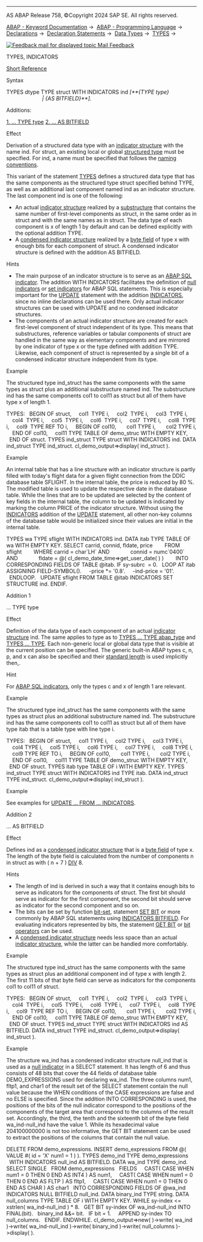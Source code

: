   

* * *

AS ABAP Release 758, ©Copyright 2024 SAP SE. All rights reserved.

[ABAP - Keyword Documentation](https://help.sap.com/doc/abapdocu_latest_index_htm/latest/en-US/abenabap.htm) →  [ABAP - Programming Language](https://help.sap.com/doc/abapdocu_latest_index_htm/latest/en-US/abenabap_reference.htm) →  [Declarations](https://help.sap.com/doc/abapdocu_latest_index_htm/latest/en-US/abendeclarations.htm) →  [Declaration Statements](https://help.sap.com/doc/abapdocu_latest_index_htm/latest/en-US/abenabap_declarations.htm) →  [Data Types](https://help.sap.com/doc/abapdocu_latest_index_htm/latest/en-US/abentypes_statements.htm) →  [TYPES](https://help.sap.com/doc/abapdocu_latest_index_htm/latest/en-US/abaptypes.htm) → 

 [![](Mail.gif?object=Mail.gif "Feedback mail for displayed topic") Mail Feedback](mailto:f1_help@sap.com?subject=Feedback%20on%20ABAP%20Documentation&body=Document:%20TYPES%2C%20INDICATORS%2C%20ABAPTYPES_INDICATORS%2C%20758%0D%0A%0D%0AError:%0D%0A%0D%0A%0D%0A%0D%0ASuggestion%20for%20improvement:)

TYPES, INDICATORS

[Short Reference](https://help.sap.com/doc/abapdocu_latest_index_htm/latest/en-US/abaptypes_shortref.htm)

Syntax

TYPES dtype TYPE struct WITH INDICATORS ind *\[**{*TYPE type*}*
                                          *|* *{*AS BITFIELD*}**\]*.

Additions:

[1\. ... TYPE type](#!ABAP_ADDITION_1@1@)
[2\. ... AS BITFIELD](#!ABAP_ADDITION_2@2@)

Effect

Derivation of a structured data type with an [indicator structure](https://help.sap.com/doc/abapdocu_latest_index_htm/latest/en-US/abenindicator_structure_glosry.htm "Glossary Entry") with the name ind. For struct, an existing local or global [structured type](https://help.sap.com/doc/abapdocu_latest_index_htm/latest/en-US/abenstructured_type_glosry.htm "Glossary Entry") must be specified. For ind, a name must be specified that follows the [naming conventions](https://help.sap.com/doc/abapdocu_latest_index_htm/latest/en-US/abennaming_conventions.htm).

This variant of the statement [TYPES](https://help.sap.com/doc/abapdocu_latest_index_htm/latest/en-US/abaptypes.htm) defines a structured data type that has the same components as the structured type struct specified behind TYPE, as well as an additional last component named ind as an indicator structure. The last component ind is one of the following:

-   An actual [indicator structure](https://help.sap.com/doc/abapdocu_latest_index_htm/latest/en-US/abenindicator_structure_glosry.htm "Glossary Entry") realized by a [substructure](https://help.sap.com/doc/abapdocu_latest_index_htm/latest/en-US/abensubstructure_glosry.htm "Glossary Entry") that contains the same number of first-level components as struct, in the same order as in struct and with the same names as in struct. The data type of each component is x of length 1 by default and can be defined explicitly with the optional addition TYPE.
-   A [condensed indicator structure](https://help.sap.com/doc/abapdocu_latest_index_htm/latest/en-US/abencondensed_ind_structure_glosry.htm "Glossary Entry") realized by a [byte field](https://help.sap.com/doc/abapdocu_latest_index_htm/latest/en-US/abenbyte_field_glosry.htm "Glossary Entry") of type x with enough bits for each component of struct. A condensed indicator structure is defined with the addition AS BITFIELD.

Hints

-   The main purpose of an indicator structure is to serve as an [ABAP SQL indicator](https://help.sap.com/doc/abapdocu_latest_index_htm/latest/en-US/abenabap_sql_indicator_glosry.htm "Glossary Entry"). The addition WITH INDICATORS facilitates the definition of [null indicators](https://help.sap.com/doc/abapdocu_latest_index_htm/latest/en-US/abennull_indicator_glosry.htm "Glossary Entry") or [set indicators](https://help.sap.com/doc/abapdocu_latest_index_htm/latest/en-US/abenset_indicator_glosry.htm "Glossary Entry") for ABAP SQL statements. This is especially important for the [UPDATE](https://help.sap.com/doc/abapdocu_latest_index_htm/latest/en-US/abapupdate.htm) statement with the addition [INDICATORS](https://help.sap.com/doc/abapdocu_latest_index_htm/latest/en-US/abapupdate_set_indicator.htm), since no inline declarations can be used there. Only actual indicator structures can be used with UPDATE and no condensed indicator structures.
-   The components of an actual indicator structure are created for each first-level component of struct independent of its type. This means that substructures, reference variables or tabular components of struct are handled in the same way as elementary components and are mirrored by one indicator of type x or the type defined with addition TYPE. Likewise, each component of struct is represented by a single bit of a condensed indicator structure independent from its type.

Example

The structured type ind\_struct has the same components with the same types as struct plus an additional substructure named ind. The substructure ind has the same components col1 to col11 as struct but all of them have type x of length 1.

TYPES:
  BEGIN OF struct,
    col1  TYPE i,
    col2  TYPE i,
    col3  TYPE i,
    col4  TYPE i,
    col5  TYPE i,
    col6  TYPE i,
    col7  TYPE i,
    col8  TYPE i,
    col9  TYPE REF TO i,
    BEGIN OF col10,
      col1 TYPE i,
      col2 TYPE i,
    END OF col10,
    col11 TYPE TABLE OF demo\_struc WITH EMPTY KEY,
  END OF struct.
TYPES ind\_struct TYPE struct WITH INDICATORS ind.
DATA ind\_struct TYPE ind\_struct.
cl\_demo\_output=>display( ind\_struct ).

Example

An internal table that has a line structure with an indicator structure is partly filled with today's flight data for a given flight connection from the DDIC database table SFLIGHT. In the internal table, the price is reduced by 80 %. The modified table is used to update the respective date in the database table. While the lines that are to be updated are selected by the content of key fields in the internal table, the column to be updated is indicated by marking the column PRICE of the indicator structure. Without using the [INDICATORS](https://help.sap.com/doc/abapdocu_latest_index_htm/latest/en-US/abapupdate_set_indicator.htm) addition of the [UPDATE](https://help.sap.com/doc/abapdocu_latest_index_htm/latest/en-US/abapupdate.htm) statement, all other non-key columns of the database table would be initialized since their values are initial in the internal table.

TYPES wa TYPE sflight WITH INDICATORS ind.
DATA itab TYPE TABLE OF wa WITH EMPTY KEY.
SELECT carrid, connid, fldate, price
       FROM sflight
       WHERE carrid = char\`LH\` AND
             connid = numc\`0400\` AND
             fldate = @( cl\_demo\_date\_time=>get\_user\_date( ) )
       INTO CORRESPONDING FIELDS OF TABLE @itab.
IF sy-subrc  = 0.
  LOOP AT itab ASSIGNING FIELD-SYMBOL(<wa>).
    <wa>-price \*= '0.8'.
    <wa>-ind-price = '01'.
  ENDLOOP.
  UPDATE sflight FROM TABLE @itab INDICATORS SET STRUCTURE ind.
ENDIF.

Addition 1   

... TYPE type

Effect

Definition of the data type of each component of an actual [indicator structure](https://help.sap.com/doc/abapdocu_latest_index_htm/latest/en-US/abenindicator_structure_glosry.htm "Glossary Entry") ind. The same applies to type as to [TYPES ... TYPE abap\_type](https://help.sap.com/doc/abapdocu_latest_index_htm/latest/en-US/abaptypes_simple.htm) and [TYPES ... TYPE](https://help.sap.com/doc/abapdocu_latest_index_htm/latest/en-US/abaptypes_referring.htm). Each non-generic local or global data type that is visible at the current position can be specified. The generic built-in ABAP types c, n, p, and x can also be specified and their [standard length](https://help.sap.com/doc/abapdocu_latest_index_htm/latest/en-US/abenbuilt_in_types_complete.htm) is used implicitly then,.

Hint

For [ABAP SQL indicators](https://help.sap.com/doc/abapdocu_latest_index_htm/latest/en-US/abenabap_sql_indicator_glosry.htm "Glossary Entry"), only the types c and x of length 1 are relevant.

Example

The structured type ind\_struct has the same components with the same types as struct plus an additional substructure named ind. The substructure ind has the same components col1 to col11 as struct but all of them have type itab that is a table type with line type i.

TYPES:
  BEGIN OF struct,
    col1 TYPE i,
    col2 TYPE i,
    col3 TYPE i,
    col4 TYPE i,
    col5 TYPE i,
    col6 TYPE i,
    col7 TYPE i,
    col8 TYPE i,
    col9 TYPE REF TO i,
    BEGIN OF col10,
      col1 TYPE i,
      col2 TYPE i,
    END OF col10,
    col11 TYPE TABLE OF demo\_struc WITH EMPTY KEY,
  END OF struct.
TYPES itab type TABLE OF i WITH EMPTY KEY.
TYPES ind\_struct TYPE struct WITH INDICATORS ind TYPE itab.
DATA ind\_struct TYPE ind\_struct.
cl\_demo\_output=>display( ind\_struct ).

Example

See examples for [UPDATE ... FROM ... INDICATORS](https://help.sap.com/doc/abapdocu_latest_index_htm/latest/en-US/abapupdate_set_indicator.htm).

Addition 2   

... AS BITFIELD

Effect

Defines ind as a [condensed indicator structure](https://help.sap.com/doc/abapdocu_latest_index_htm/latest/en-US/abencondensed_ind_structure_glosry.htm "Glossary Entry") that is a [byte field](https://help.sap.com/doc/abapdocu_latest_index_htm/latest/en-US/abenbyte_field_glosry.htm "Glossary Entry") of type x. The length of the byte field is calculated from the number of components n in struct as with ( n + 7 ) [DIV](https://help.sap.com/doc/abapdocu_latest_index_htm/latest/en-US/abenarith_operators.htm) 8.

Hints

-   The length of ind is derived in such a way that it contains enough bits to serve as indicators for the components of struct. The first bit should serve as indicator for the first component, the second bit should serve as indicator for the second component and so on.
-   The bits can be set by function [bit-set](https://help.sap.com/doc/abapdocu_latest_index_htm/latest/en-US/abenbit_functions.htm), statement [SET BIT](https://help.sap.com/doc/abapdocu_latest_index_htm/latest/en-US/abapset_bit.htm) or more commonly by ABAP SQL statements using [INDICATORS BITFIELD](abapselect_indicators.htm#!ABAP_ALTERNATIVE_2@2@). For evaluating indicators represented by bits, the statement [GET BIT](https://help.sap.com/doc/abapdocu_latest_index_htm/latest/en-US/abapget_bit.htm) or [bit operators](https://help.sap.com/doc/abapdocu_latest_index_htm/latest/en-US/abenbit_operators.htm) can be used.
-   A [condensed indicator structure](https://help.sap.com/doc/abapdocu_latest_index_htm/latest/en-US/abencondensed_ind_structure_glosry.htm "Glossary Entry") needs less space than an actual [indicator structure](https://help.sap.com/doc/abapdocu_latest_index_htm/latest/en-US/abenindicator_structure_glosry.htm "Glossary Entry"), while the latter can be handled more comfortably.

Example

The structured type ind\_struct has the same components with the same types as struct plus an additional component ind of type x with length 2. The first 11 bits of that byte field can serve as indicators for the components col1 to col11 of struct.

TYPES:
  BEGIN OF struct,
    col1  TYPE i,
    col2  TYPE i,
    col3  TYPE i,
    col4  TYPE i,
    col5  TYPE i,
    col6  TYPE i,
    col7  TYPE i,
    col8  TYPE i,
    col9  TYPE REF TO i,
    BEGIN OF col10,
      col1 TYPE i,
      col2 TYPE i,
    END OF col10,
    col11 TYPE TABLE OF demo\_struc WITH EMPTY KEY,
  END OF struct.
TYPES ind\_struct TYPE struct WITH INDICATORS ind AS BITFIELD.
DATA ind\_struct TYPE ind\_struct.
cl\_demo\_output=>display( ind\_struct ).

Example

The structure wa\_ind has a condensed indicator structure null\_ind that is used as a [null indicator](https://help.sap.com/doc/abapdocu_latest_index_htm/latest/en-US/abennull_indicator_glosry.htm "Glossary Entry") in a SELECT statement. It has length of 6 and thus consists of 48 bits that cover the 44 fields of database table DEMO\_EXPRESSIONS used for declaring wa\_ind. The three columns num1, fltp1, and char1 of the result set of the SELECT statement contain the null value because the WHEN conditions of the CASE expressions are false and no ELSE is specified. Since the addition INTO CORRESPONDING is used, the positions of the bits of the null indicator correspond to the positions of the components of the target area that correspond to the columns of the result set. Accordingly, the third, the tenth and the sixteenth bit of the byte field wa\_ind-null\_ind have the value 1. While its hexadecimal value 204100000000 is not too informative, the GET BIT statement can be used to extract the positions of the columns that contain the null value.

DELETE FROM demo\_expressions.
INSERT demo\_expressions FROM @( VALUE #( id = 'X' num1 = 1 ) ).
TYPES demo\_ind TYPE demo\_expressions
  WITH INDICATORS null\_ind AS BITFIELD.
DATA wa\_ind TYPE demo\_ind.
SELECT SINGLE
  FROM demo\_expressions
  FIELDS
    CAST( CASE WHEN num1 = 0 THEN 0 END AS INT4 ) AS num1,
    CAST( CASE WHEN num1 = 0 THEN 0 END AS FLTP ) AS fltp1,
    CAST( CASE WHEN num1 = 0 THEN 0 END AS CHAR ) AS char1
  INTO CORRESPONDING FIELDS OF @wa\_ind
       INDICATORS NULL BITFIELD null\_ind.
DATA binary\_ind TYPE string.
DATA null\_columns TYPE TABLE OF i WITH EMPTY KEY.
WHILE sy-index <= xstrlen( wa\_ind-null\_ind ) \* 8.
  GET BIT sy-index OF wa\_ind-null\_ind INTO FINAL(bit).
  binary\_ind &&= bit.
  IF bit = 1.
    APPEND sy-index TO null\_columns.
  ENDIF.
ENDWHILE.
cl\_demo\_output=>new(
)->write( wa\_ind
)->write( wa\_ind-null\_ind
)->write( binary\_ind
)->write( null\_columns
)->display( ).